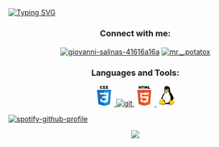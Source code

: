 [![Typing SVG](https://readme-typing-svg.herokuapp.com?color=%233AF7EC&lines=Hi+%F0%9F%91%8B%2C+I'm+Giovanni+Salinas)](https://git.io/typing-svg)

<h3 align="center">Connect with me:</h3>
<p align="center">
<a href="https://linkedin.com/in/giovanni-salinas-41616a16a" target="blank"><img align="center" src="https://raw.githubusercontent.com/rahuldkjain/github-profile-readme-generator/master/src/images/icons/Social/linked-in-alt.svg" alt="giovanni-salinas-41616a16a" height="30" width="40" /></a>
<a href="https://instagram.com/mr._.potatox" target="blank"><img align="center" src="https://raw.githubusercontent.com/rahuldkjain/github-profile-readme-generator/master/src/images/icons/Social/instagram.svg" alt="mr._.potatox" height="30" width="40" /></a>
</p>

<h3 align="center">Languages and Tools:</h3>
<p align="center"> <a href="https://www.w3schools.com/css/" target="_blank" rel="noreferrer"> <img src="https://raw.githubusercontent.com/devicons/devicon/master/icons/css3/css3-original-wordmark.svg" alt="css3" width="40" height="40"/> </a> <a href="https://git-scm.com/" target="_blank" rel="noreferrer"> <img src="https://www.vectorlogo.zone/logos/git-scm/git-scm-icon.svg" alt="git" width="40" height="40"/> </a> <a href="https://www.w3.org/html/" target="_blank" rel="noreferrer"> <img src="https://raw.githubusercontent.com/devicons/devicon/master/icons/html5/html5-original-wordmark.svg" alt="html5" width="40" height="40"/> </a> <a href="https://www.linux.org/" target="_blank" rel="noreferrer"> <img src="https://raw.githubusercontent.com/devicons/devicon/master/icons/linux/linux-original.svg" alt="linux" width="40" height="40"/> </a> </p>


[![spotify-github-profile](https://spotify-github-profile.vercel.app/api/view?uid=spotyy234up&cover_image=true&theme=natemoo-re&bar_color=494db6&bar_color_cover=false)](https://github.com/kittinan/spotify-github-profile)

<p align='center'>
    <img src="https://github-readme-stats.vercel.app/api/top-langs/?username=MrPotatoXx&show_icons=true&title_color=ffffff&icon_color=2A75CF&text_color=daf7dc&bg_color=1e1e1e">
</p>
